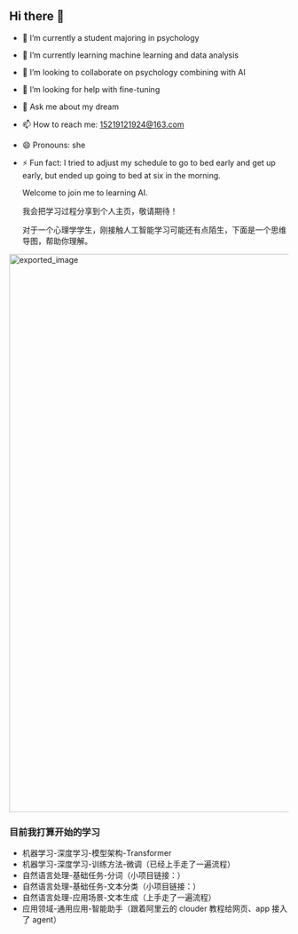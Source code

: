 ## Hi there 👋

- 🔭 I’m currently a student majoring in psychology
- 🌱 I’m currently learning machine learning and data analysis
- 👯 I’m looking to collaborate on psychology combining with AI
- 🤔 I’m looking for help with fine-tuning
- 💬 Ask me about my dream
- 📫 How to reach me: 15219121924@163.com
- 😄 Pronouns: she
- ⚡ Fun fact: I tried to adjust my schedule to go to bed early and get up early, but ended up going to bed at six in the morning.


  Welcome to join me to learning AI. 


  我会把学习过程分享到个人主页，敬请期待！

  
  对于一个心理学学生，刚接触人工智能学习可能还有点陌生，下面是一个思维导图，帮助你理解。
<img width="3032" height="1006" alt="exported_image" src="https://github.com/user-attachments/assets/0626c6f0-198c-4162-b743-6ac231a00751" />

  
### 目前我打算开始的学习
- 机器学习-深度学习-模型架构-Transformer  
- 机器学习-深度学习-训练方法-微调（已经上手走了一遍流程）  
- 自然语言处理-基础任务-分词（小项目链接：）  
- 自然语言处理-基础任务-文本分类（小项目链接：）  
- 自然语言处理-应用场景-文本生成（上手走了一遍流程）  
- 应用领域-通用应用-智能助手（跟着阿里云的 clouder 教程给网页、app 接入了 agent）  
